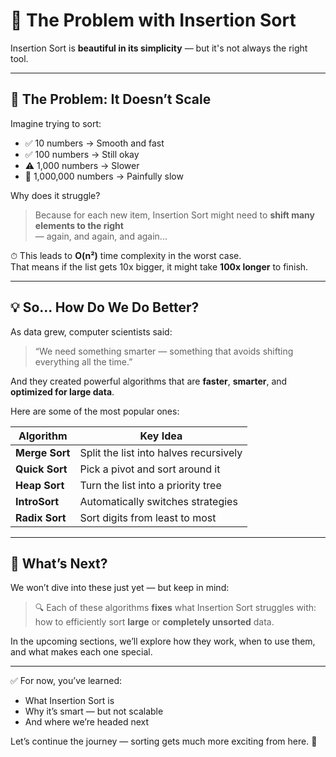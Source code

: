 ﻿# 🧱 The Problem with Insertion Sort

Insertion Sort is **beautiful in its simplicity** — but it's not always the right tool.

---

## 🚧 The Problem: It Doesn’t Scale

Imagine trying to sort:

- ✅ 10 numbers → Smooth and fast  
- ✅ 100 numbers → Still okay  
- ⚠️ 1,000 numbers → Slower  
- 🚫 1,000,000 numbers → Painfully slow

Why does it struggle?

> Because for each new item, Insertion Sort might need to **shift many elements to the right**  
> — again, and again, and again...

⏱ This leads to **O(n²)** time complexity in the worst case.  
That means if the list gets 10x bigger, it might take **100x longer** to finish.

---

## 💡 So... How Do We Do Better?

As data grew, computer scientists said:

> “We need something smarter — something that avoids shifting everything all the time.”

And they created powerful algorithms that are **faster**, **smarter**, and **optimized for large data**.

Here are some of the most popular ones:

| Algorithm       | Key Idea                               |
|----------------|-----------------------------------------|
| **Merge Sort**  | Split the list into halves recursively |
| **Quick Sort**  | Pick a pivot and sort around it        |
| **Heap Sort**   | Turn the list into a priority tree     |
| **IntroSort**   | Automatically switches strategies      |
| **Radix Sort**  | Sort digits from least to most         |

---

## 🧭 What’s Next?

We won’t dive into these just yet — but keep in mind:

> 🔍 Each of these algorithms **fixes** what Insertion Sort struggles with:  
> how to efficiently sort **large** or **completely unsorted** data.

In the upcoming sections, we’ll explore how they work, when to use them, and what makes each one special.

---

✅ For now, you’ve learned:

- What Insertion Sort is
- Why it’s smart — but not scalable
- And where we’re headed next

Let’s continue the journey — sorting gets much more exciting from here. 🚀
